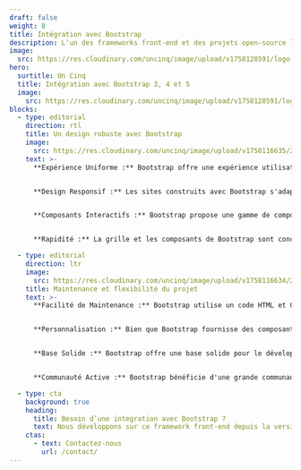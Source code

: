 ```yaml
---
draft: false
weight: 8
title: Intégration avec Bootstrap
description: L’un des frameworks front-end et des projets open-source les plus populaires au monde.
image:
  src: https://res.cloudinary.com/uncinq/image/upload/v1758128591/logo-bootstrap-5_h3gtgt.svg
hero:
  surtitle: Un Cinq
  title: Intégration avec Bootstrap 3, 4 et 5
  image:
    src: https://res.cloudinary.com/uncinq/image/upload/v1758128591/logo-bootstrap-5_h3gtgt.svg
blocks:
  - type: editorial
    direction: rtl
    title: Un design robuste avec Bootstrap
    image:
      src: https://res.cloudinary.com/uncinq/image/upload/v1758116635/241.Going-To-Work_lg67w1.svg
    text: >-
      **Expérience Uniforme :** Bootstrap offre une expérience utilisateur cohérente sur différents appareils et navigateurs, garantissant que les visiteurs reçoivent un contenu bien affiché, qu'ils consultent le site depuis un ordinateur de bureau, une tablette ou un smartphone.


      **Design Responsif :** Les sites construits avec Bootstrap s'adaptent automatiquement à la taille de l'écran, offrant une navigation fluide et une lisibilité optimale sur tous les appareils, ce qui améliore l'accessibilité et la satisfaction de l'utilisateur.


      **Composants Interactifs :** Bootstrap propose une gamme de composants interactifs prêts à l'emploi, tels que des menus déroulants, des modales, des carrousels, etc., ce qui rend la navigation et l'interaction sur le site plus conviviales.


      **Rapidité :** La grille et les composants de Bootstrap sont conçus pour être légers, ce qui accélère le temps de chargement des pages et améliore l'expérience de navigation.

  - type: editorial
    direction: ltr
    image:
      src: https://res.cloudinary.com/uncinq/image/upload/v1758116634/240.Tower-Of-Cards_tid63g.svg
    title: Maintenance et flexibilité du projet
    text: >-
      **Facilité de Maintenance :** Bootstrap utilise un code HTML et CSS bien structuré, ce qui facilite la maintenance du site. Les développeurs peuvent rapidement repérer et corriger les problèmes, ajouter de nouvelles fonctionnalités et effectuer des mises à jour.


      **Personnalisation :** Bien que Bootstrap fournisse des composants prêts à l'emploi, il est également hautement personnalisable. Les développeurs peuvent ajuster le design, les couleurs et les fonctionnalités pour répondre aux besoins spécifiques du projet.


      **Base Solide :** Bootstrap offre une base solide pour le développement, ce qui signifie que les projets construits avec Bootstrap sont souvent plus stables et moins sujets à des erreurs inattendues.


      **Communauté Active :** Bootstrap bénéficie d'une grande communauté d'utilisateurs et de développeurs, ce qui signifie que vous pouvez trouver des ressources, des astuces et des solutions pour résoudre des problèmes spécifiques liés à Bootstrap, et cela contribue à la maintenance efficace du projet.

  - type: cta
    background: true
    heading:
      title: Besoin d’une intégration avec Bootstrap ?
      text: Nous développons sur ce framework front-end depuis la version 3
    ctas:
      - text: Contactez-nous
        url: /contact/
---
```

